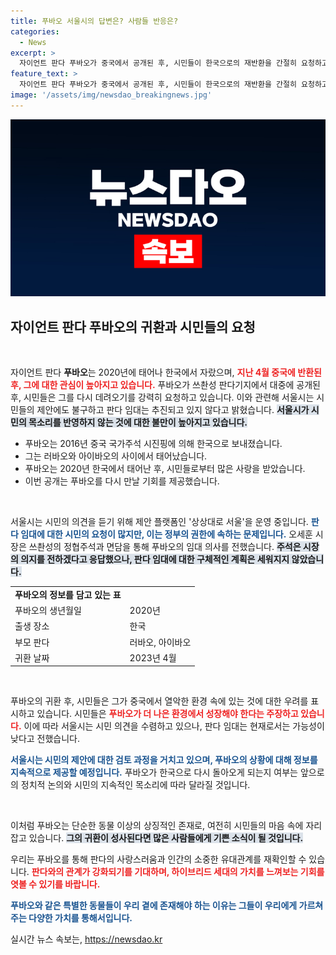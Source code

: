 ```yaml
---
title: 푸바오 서울시의 답변은? 사람들 반응은?
categories:
  - News
excerpt: >
  자이언트 판다 푸바오가 중국에서 공개된 후, 시민들이 한국으로의 재반환을 간절히 요청하고 있습니다. 그러나 서울시는 판다 임대 추진 계획이 없다고 밝혔습니다. 푸바오의 운명을 두고 시민들의 열띤 관심이 이어지고 있습니다!
feature_text: >
  자이언트 판다 푸바오가 중국에서 공개된 후, 시민들이 한국으로의 재반환을 간절히 요청하고 있습니다. 그러나 서울시는 판다 임대 추진 계획이 없다고 밝혔습니다. 푸바오의 운명을 두고 시민들의 열띤 관심이 이어지고 있습니다!
image: '/assets/img/newsdao_breakingnews.jpg'
---
```


<p><img src="/assets/img/newsdao_breakingnews.jpg" alt="flaretime 속보" /></p>

<h2 data-ke-size="size26">자이언트 판다 푸바오의 귀환과 시민들의 요청</h2>

<p data-ke-size="size16">&nbsp;</p>

<p>자이언트 판다 <b>푸바오</b>는 2020년에 태어나 한국에서 자랐으며, <b><span style="color: #ee2323;">지난 4월 중국에 반환된 후, 그에 대한 관심이 높아지고 있습니다.</span></b>  푸바오가 쓰촨성 판다기지에서 대중에 공개된 후, 시민들은 그를 다시 데려오기를 강력히 요청하고 있습니다. 이와 관련해 서울시는 시민들의 제안에도 불구하고 판다 임대는 추진되고 있지 않다고 밝혔습니다. <b><span style="background-color: #21538527;">서울시가 시민의 목소리를 반영하지 않는 것에 대한 불만이 높아지고 있습니다.</span></b>  </p>

<div>
<ul>
<li>푸바오는 2016년 중국 국가주석 시진핑에 의해 한국으로 보내졌습니다.</li>  
<li>그는 러바오와 아이바오의 사이에서 태어났습니다.</li>
<li>푸바오는 2020년 한국에서 태어난 후, 시민들로부터 많은 사랑을 받았습니다.</li>
<li>이번 공개는 푸바오를 다시 만날 기회를 제공했습니다.</li>
</ul>
</div>

<p data-ke-size="size16">&nbsp;</p>

<p>서울시는 시민의 의견을 듣기 위해 제안 플랫폼인 '상상대로 서울'을 운영 중입니다. <b><span style="color: #1a5490;">판다 임대에 대한 시민의 요청이 많지만, 이는 정부의 권한에 속하는 문제입니다.</span></b> 오세훈 시장은 쓰촨성의 정협주석과 면담을 통해 푸바오의 임대 의사를 전했습니다. <b><span style="background-color: #21538527;">주석은 시장의 의지를 전하겠다고 응답했으나, 판다 임대에 대한 구체적인 계획은 세워지지 않았습니다.</span></b></p>

<table style="width: 100%; border-collapse: collapse;">
<tr>
<td style="text-align: center; height: 17px;"><b>푸바오의 정보를 담고 있는 표</b></td>
</tr>
<tr>
<td style="text-align: left; height: 17px;">푸바오의 생년월일</td>
<td style="text-align: left; height: 17px;">2020년</td>
</tr>
<tr>
<td style="text-align: left; height: 17px;">출생 장소</td>
<td style="text-align: left; height: 17px;">한국</td>
</tr>
<tr>
<td style="text-align: left; height: 17px;">부모 판다</td>
<td style="text-align: left; height: 17px;">러바오, 아이바오</td>
</tr>
<tr>
<td style="text-align: left; height: 17px;">귀환 날짜</td>
<td style="text-align: left; height: 17px;">2023년 4월</td>
</tr>
</table>

<p data-ke-size="size16">&nbsp;</p>

<p>푸바오의 귀환 후, 시민들은 그가 중국에서 열악한 환경 속에 있는 것에 대한 우려를 표시하고 있습니다. 시민들은 <b><span style="color: #ee2323;">푸바오가 더 나은 환경에서 성장해야 한다는 주장하고 있습니다.</span></b> 이에 따라 서울시는 시민 의견을 수렴하고 있으나, 판다 임대는 현재로서는 가능성이 낮다고 전했습니다.</p>

<p><b><span style="color: #1a5490;">서울시는 시민의 제안에 대한 검토 과정을 거치고 있으며, 푸바오의 상황에 대해 정보를 지속적으로 제공할 예정입니다.</span></b> 푸바오가 한국으로 다시 돌아오게 되는지 여부는 앞으로의 정치적 논의와 시민의 지속적인 목소리에 따라 달라질 것입니다. </p>

<p data-ke-size="size16">&nbsp;</p>

<p>이처럼 푸바오는 단순한 동물 이상의 상징적인 존재로, 여전히 시민들의 마음 속에 자리잡고 있습니다. <b><span style="background-color: #21538527;">그의 귀환이 성사된다면 많은 사람들에게 기쁜 소식이 될 것입니다.</span></b> </p>

<p>우리는 푸바오를 통해 판다의 사랑스러움과 인간의 소중한 유대관계를 재확인할 수 있습니다. <b><span style="color: #ee2323;">판다와의 관계가 강화되기를 기대하며, 하이브리드 세대의 가치를 느껴보는 기회를 엿볼 수 있기를 바랍니다.</span></b> </p>

<p><b><span style="color: #1a5490;">푸바오와 같은 특별한 동물들이 우리 곁에 존재해야 하는 이유는 그들이 우리에게 가르쳐 주는 다양한 가치를 통해서입니다.</span></b> </p>
실시간 뉴스 속보는, <a href="https://newsdao.kr" rel="dofollow">https://newsdao.kr</a>


